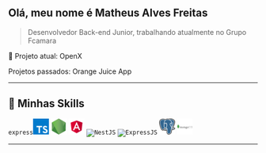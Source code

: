 ## Olá, meu nome é <strong>Matheus Alves Freitas</strong>

> Desenvolvedor Back-end Junior, trabalhando atualmente no Grupo Fcamara

🔭 Projeto atual: OpenX

Projetos passados: Orange Juice App

----

## 🚀 Minhas Skills

<code>express<img height="32" src="https://raw.githubusercontent.com/github/explore/80688e429a7d4ef2fca1e82350fe8e3517d3494d/topics/typescript/typescript.png" alt="Typescript"/></code>
<code><img height="32" src="https://raw.githubusercontent.com/github/explore/80688e429a7d4ef2fca1e82350fe8e3517d3494d/topics/nodejs/nodejs.png" alt="Nodejs"/></code>
<code><img height="32" src="https://raw.githubusercontent.com/github/explore/80688e429a7d4ef2fca1e82350fe8e3517d3494d/topics/angular/angular.png" alt="Angular"/></code>
<code><img height="32" src="https://avatars.githubusercontent.com/u/28507035?s=200&v=4" alt="NestJS"/></code>
<code><img height="32" src="https://avatars.githubusercontent.com/u/5658226?s=200&v=4" alt="ExpressJS"/></code>
<code><img height="32" src="https://raw.githubusercontent.com/github/explore/80688e429a7d4ef2fca1e82350fe8e3517d3494d/topics/postgresql/postgresql.png" alt="PostegreSQL"/></code>
<code><img height="32" src="https://raw.githubusercontent.com/github/explore/80688e429a7d4ef2fca1e82350fe8e3517d3494d/topics/mongodb/mongodb.png" alt="MongoDB"/></code>

----
